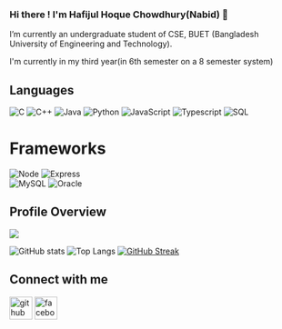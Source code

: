 
### **Hi there ! I'm Hafijul Hoque Chowdhury(Nabid) 👋**

I’m currently an undergraduate student of CSE, BUET (Bangladesh University of Engineering and Technology).

I'm currently in my third year(in 6th semester on a 8 semester system)

## Languages



![C](http://img.shields.io/badge/-C-000000?style=flat&logo=c)
![C++](https://img.shields.io/badge/-C++-000000?style=flat&logo=c%2B%2B)
![Java](https://img.shields.io/badge/-Java-000000?style=flat&logo=java)
![Python](https://img.shields.io/badge/-Python-000000?style=flat&logo=python)
![JavaScript](https://img.shields.io/badge/-JavaScript-000000?style=flat&logo=javascript)
![Typescript](https://img.shields.io/badge/-Typescript-000000?style=flat&logo=typescript)
![SQL](https://img.shields.io/badge/-SQL-000000?style=flat&logo=mysql)

# Frameworks

![Node](https://img.shields.io/badge/-Node-000000?style=flat&logo=node.js)
![Express](https://img.shields.io/badge/express.js-%23404d59?style=flat&logo=express) 
</br>
![MySQL](https://img.shields.io/badge/-MySQL-000000?style=flat&logo=mysql) 
![Oracle](https://img.shields.io/badge/-Oracle-000000?style=flat&logo=oracle)


## Profile Overview


<a href="https://visitcount.itsvg.in">
  <img src="https://visitcount.itsvg.in/api?id=Nabidbhai12&label=Profile%20Views&color=3&icon=5&pretty=false" />
</a>


![GitHub stats](https://github-readme-stats.vercel.app/api?username=Nabidbhai12&show_icons=true&theme=dark&count_private=true)
![Top Langs](https://github-readme-stats.vercel.app/api/top-langs/?username=Nabidbhai12&layout=compact&langs_count=10&theme=dark&hide=Jupyter%20Notebook,PLSQL,html,css)
[![GitHub Streak](http://github-readme-streak-stats.herokuapp.com?user=Nabidbhai12&theme=dark)](https://git.io/streak-stats)
## Connect with me

[<img src='https://cdn.jsdelivr.net/npm/simple-icons@3.0.1/icons/gmail.svg' alt='github' height='40'>](mailto:1905013@ugrad.cse.buet.ac.bd)
[<img src='https://cdn.jsdelivr.net/npm/simple-icons@3.0.1/icons/facebook.svg' alt='facebook' height='40'>](https://www.facebook.com/devilkillerdip.taj/)
<!--
**Nabidbhai12/Nabidbhai12** is a ✨ _special_ ✨ repository because its `README.md` (this file) appears on your GitHub profile.

Here are some ideas to get you started:

- 🔭 I’m currently working on ...
- 🌱 I’m currently learning ...
- 👯 I’m looking to collaborate on ...
- 🤔 I’m looking for help with ...
- 💬 Ask me about ...
- 📫 How to reach me: ...
- 😄 Pronouns: ...
- ⚡ Fun fact: ...
-->
